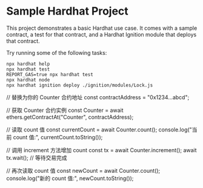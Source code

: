 # Sample Hardhat Project

This project demonstrates a basic Hardhat use case. It comes with a sample contract, a test for that contract, and a Hardhat Ignition module that deploys that contract.

Try running some of the following tasks:

```shell
npx hardhat help
npx hardhat test
REPORT_GAS=true npx hardhat test
npx hardhat node
npx hardhat ignition deploy ./ignition/modules/Lock.js
```


// 替换为你的 Counter 合约地址
const contractAddress = "0x1234...abcd";

// 获取 Counter 合约实例
const Counter = await ethers.getContractAt("Counter", contractAddress);

// 读取 count 值
const currentCount = await Counter.count();
console.log("当前 count 值:", currentCount.toString());

// 调用 increment 方法增加 count
const tx = await Counter.increment();
await tx.wait();  // 等待交易完成

// 再次读取 count 值
const newCount = await Counter.count();
console.log("新的 count 值:", newCount.toString());